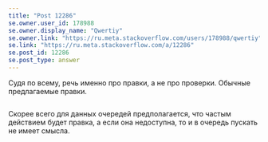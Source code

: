 ```yaml
---
title: "Post 12286"
se.owner.user_id: 178988
se.owner.display_name: "Qwertiy"
se.owner.link: "https://ru.meta.stackoverflow.com/users/178988/qwertiy"
se.link: "https://ru.meta.stackoverflow.com/a/12286"
se.post_id: 12286
se.post_type: answer
---
```

<p>Судя по всему, речь именно про правки, а не про проверки. Обычные предлагаемые правки.</p>
<p><a href="https://i.stack.imgur.com/Z4zDt.png" rel="nofollow noreferrer"><img src="https://i.stack.imgur.com/Z4zDt.png" alt="" /></a></p>
<p>Скорее всего для данных очередей предполагается, что частым действием будет правка, а если она недоступна, то и в очередь пускать не имеет смысла.</p>
